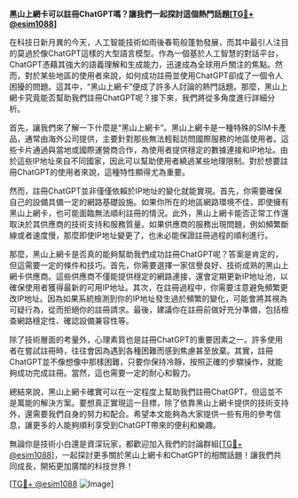 **黑山上網卡可以註冊ChatGPT嗎？讓我們一起探討這個熱門話題[[TG💪+ @esim1088](https://t.me/s/esim1088)]**

在科技日新月異的今天，人工智能技術如雨後春筍般蓬勃發展，而其中最引人注目的莫過於像ChatGPT這樣的大型語言模型。作為一個基於人工智慧的對話平台，ChatGPT憑藉其強大的語義理解和生成能力，迅速成為全球用戶關注的焦點。然而，對於某些地區的使用者來說，如何成功註冊並使用ChatGPT卻成了一個令人困擾的問題。這其中，“黑山上網卡”便成了許多人討論的熱門話題。那麼，黑山上網卡究竟能否幫助我們註冊ChatGPT呢？接下來，我們將從多角度進行詳細分析。

首先，讓我們來了解一下什麼是“黑山上網卡”。黑山上網卡是一種特殊的SIM卡產品，通常由海外公司提供，主要針對那些無法輕鬆訪問國際服務的地區使用者。這些卡片通過與當地或國際運營商合作，為使用者提供穩定的數據連接和IP地址。由於這些IP地址來自不同國家，因此可以幫助使用者繞過某些地理限制。對於想要註冊ChatGPT的使用者來說，這種特性顯得尤為重要。

然而，註冊ChatGPT並非僅僅依賴於IP地址的變化就能實現。首先，你需要確保自己的設備具備一定的網路基礎設施。如果你所在的地區網路環境不佳，即使擁有黑山上網卡，也可能面臨無法順利註冊的情況。此外，黑山上網卡能否正常工作還取決於其供應商的技術支持和服務質量。如果供應商的服務出現問題，例如頻繁斷線或者速度慢，那麼即使IP地址變更了，也未必能保證註冊過程的順利進行。

那麼，黑山上網卡是否真的能夠幫助我們成功註冊ChatGPT呢？答案是肯定的，但這需要一定的條件和技巧。首先，你需要選擇一家信譽良好、技術成熟的黑山上網卡供應商。這些供應商不僅能提供穩定的網路連接，還會定期更新IP地址池，以確保使用者獲得最新的可用IP地址。其次，在註冊過程中，你需要注意避免頻繁更改IP地址。因為如果系統檢測到你的IP地址發生過於頻繁的變化，可能會將其視為可疑行為，從而拒絕你的註冊請求。最後，建議你在註冊前做好充分準備，包括檢查網路穩定性、確認設備兼容性等。

除了技術層面的考量外，心理素質也是註冊ChatGPT的重要因素之一。許多使用者在嘗試註冊時，往往會因為遇到各種困難而感到焦慮甚至放棄。其實，註冊ChatGPT並不像想像中那樣困難，只要你保持冷靜，按照正確的步驟操作，就能夠成功完成註冊。當然，這也需要一定的耐心和毅力。

總結來說，黑山上網卡確實可以在一定程度上幫助我們註冊ChatGPT，但這並不是萬能的解決方案。要想真正實現這一目標，除了依靠黑山上網卡提供的技術支持外，還需要我們自身的努力和配合。希望本文能夠為大家提供一些有用的參考信息，讓更多的人能夠順利享受到ChatGPT帶來的便利和樂趣。

無論你是技術小白還是資深玩家，都歡迎加入我們的討論群組[[TG💪+ @esim1088](https://t.me/s/esim1088)]，一起探討更多關於黑山上網卡和ChatGPT的相關話題！讓我們共同成長，開拓更加廣闊的科技世界！

[[TG💪+ @esim1088](https://t.me/s/esim1088) ![Image](https://i.postimg.cc/4NQfJmqS/Snipaste-2025-05-13-00-14-12.png)]